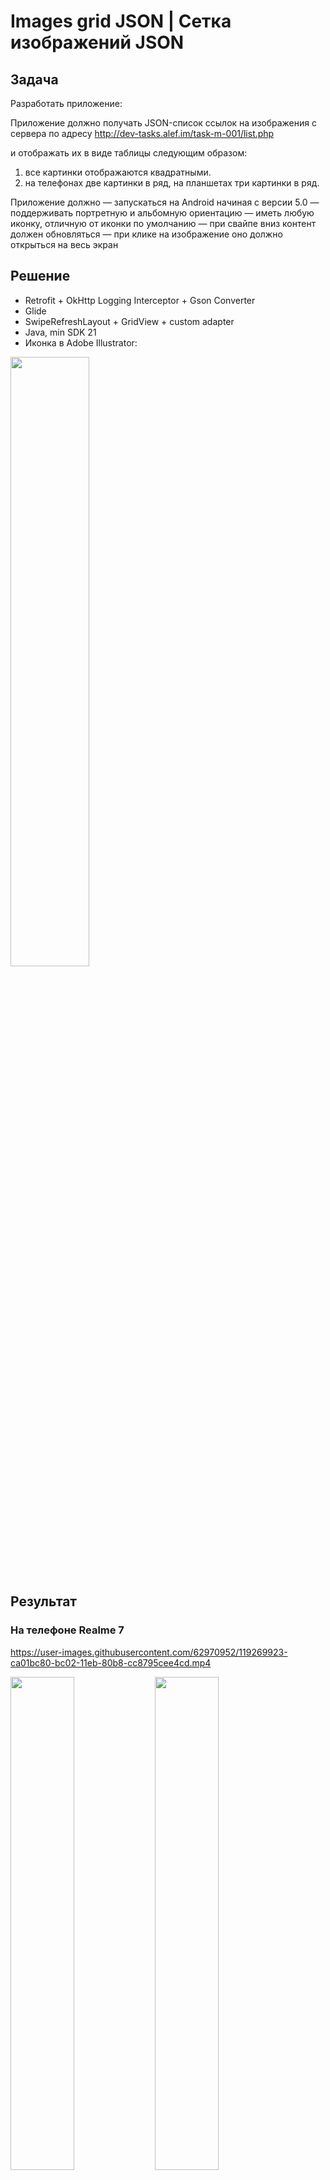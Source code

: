 # Images grid JSON | Сетка изображений JSON
## Задача
Разработать приложение:

Приложение должно получать JSON-список ссылок на изображения с сервера по адресу
http://dev-tasks.alef.im/task-m-001/list.php

и отображать их в виде таблицы следующим образом:
1) все картинки отображаются квадратными.
2) на телефонах две картинки в ряд, на планшетах три картинки в ряд.

Приложение должно
— запускаться на Android начиная с версии 5.0
— поддерживать портретную и альбомную ориентацию
— иметь любую иконку, отличную от иконки по умолчанию
— при свайпе вниз контент должен обновляться
— при клике на изображение оно должно открыться на весь экран
## Решение
* Retrofit + OkHttp Logging Interceptor + Gson Converter
* Glide
* SwipeRefreshLayout + GridView + custom adapter
* Java, min SDK 21
* Иконка в Adobe Illustrator:
<img src="https://user-images.githubusercontent.com/62970952/119271015-434fde00-bc08-11eb-961b-6d06c80920dd.jpg" width="50%" height="50%">

## Результат
### На телефоне Realme 7
https://user-images.githubusercontent.com/62970952/119269923-ca01bc80-bc02-11eb-80b8-cc8795cee4cd.mp4

<img src="https://user-images.githubusercontent.com/62970952/119269940-e4d43100-bc02-11eb-9230-2121f1f0c9d7.jpg" width="45%" height="45%"> <img src="https://user-images.githubusercontent.com/62970952/119269945-e7368b00-bc02-11eb-8fec-921f3bd0bc52.jpg" width="45%" height="45%">
<img src="https://user-images.githubusercontent.com/62970952/119269950-ed2c6c00-bc02-11eb-8a2c-e28cb7b631f4.jpg" width="45%" height="45%"> <img src="https://user-images.githubusercontent.com/62970952/119269954-ee5d9900-bc02-11eb-9e2a-c22b0033fa44.jpg" width="45%" height="45%">

### На планшете Pixel C (эмулятор)
https://user-images.githubusercontent.com/62970952/119269981-1947ed00-bc03-11eb-8b8f-0490782b69ee.mp4

<img src="https://user-images.githubusercontent.com/62970952/119269986-21079180-bc03-11eb-9e9b-bb6244739f3f.png" width="45%" height="45%"> <img src="https://user-images.githubusercontent.com/62970952/119269990-2369eb80-bc03-11eb-87f4-48492d7d5a1d.png" width="45%" height="45%">
<img src="https://user-images.githubusercontent.com/62970952/119269991-2664dc00-bc03-11eb-8052-cfbabc2bf82e.png" width="45%" height="45%"> <img src="https://user-images.githubusercontent.com/62970952/119269995-282e9f80-bc03-11eb-921f-c427f4b0d835.png" width="45%" height="45%">
